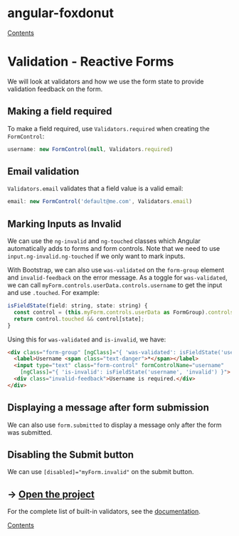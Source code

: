 # angular-foxdonut

[Contents](../README.md#angular-foxdonut)

# Validation - Reactive Forms

We will look at validators and how we use the form state to provide validation feedback on the form.

## Making a field required

To make a field required, use `Validators.required` when creating the `FormControl`:

```javascript
username: new FormControl(null, Validators.required)
```

## Email validation

`Validators.email` validates that a field value is a valid email:

```javascript
email: new FormControl('default@me.com', Validators.email)
```

## Marking Inputs as Invalid

We can use the `ng-invalid` and `ng-touched` classes which Angular automatically adds to forms and
form controls. Note that we need to use `input.ng-invalid.ng-touched` if we only want to mark
inputs.

With Bootstrap, we can also use `was-validated` on the `form-group` element and `invalid-feedback`
on the error message. As a toggle for `was-validated`, we can call
`myForm.controls.userData.controls.username` to get the input and use `.touched`. For example:

```javascript
isFieldState(field: string, state: string) {
  const control = (this.myForm.controls.userData as FormGroup).controls[field];
  return control.touched && control[state];
}
```

Using this for `was-validated` and `is-invalid`, we have:

```html
<div class="form-group" [ngClass]="{ 'was-validated': isFieldState('username', 'valid') }">
  <label>Username <span class="text-danger">*</span></label>
  <input type="text" class="form-control" formControlName="username"
    [ngClass]="{ 'is-invalid': isFieldState('username', 'invalid') }">
  <div class="invalid-feedback">Username is required.</div>
</div>
```

## Displaying a message after form submission

We can also use `form.submitted` to display a message only after the form was submitted.

## Disabling the Submit button

We can use `[disabled]="myForm.invalid"` on the submit button.

## &rarr; [Open the project](https://stackblitz.com/github/foxdonut/angular-foxdonut/tree/validation?file=src%2Fapp%2Fvalidation%2Fvalidation-reactive-form%2Fvalidation-reactive-form.component.ts)

For the complete list of built-in validators, see the
[documentation](https://angular.io/api/forms/Validators).

[Contents](../README.md#angular-foxdonut)
